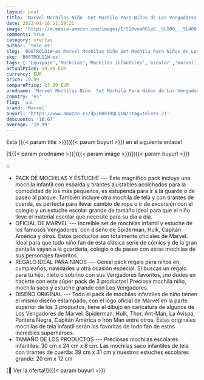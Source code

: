 ```yaml
---
layout: post
title: 'Marvel Mochilas Niño  Set Mochila Para Niños de Los Vengadores  Material Estuche Escolar Infantil  Regalos Para Niños'
date: 2022-01-16 21:59:31
image: 'https://m.media-amazon.com/images/I/518voaR61pS._SL500_._SL400_.jpg'
comments: true
category: ofertas
author: 'tole.es'
slug: 'B08TRQLQ1W-es Marvel Mochilas Niño Set Mochila Para Niños de Los...'
sku: 'B08TRQLQ1W-es'
tags: [ 'Equipaje','Mochilas','Mochilas infantiles','escolar','marvel','mochila', ]
actualPrice: 19.99 EUR
currency: EUR
price: 19.99
comparePrice: 23.99 EUR
prodname: 'Marvel Mochilas Niño  Set Mochila Para Niños de Los Vengadores  Material Estuche Escolar Infantil  Regalos Para Niños'
country: 'es'
flag: '🇪🇸'
brand: 'Marvel'
buyurl: 'https://www.amazon.es/dp/B08TRQLQ1W/?tag=tolees-21'
descuento: '16.67'
average: '19.99'
---
```


Está [{{< param title >}}]({{< param buyurl >}}) en el siguiente enlace!

[![{{< param prodname >}}]({{< param image >}})]({{< param buyurl >}})

ℹ️:

- PACK DE MOCHILAS Y ESTUCHE --- Este magnífico pack incluye una mochila infantil con espalda y tirantes ajustables acolchados para la comodidad de los más pequeños, es estupenda para ir a la guarde o de paseo al parque. También incluye otra mochila de tela y con tirantes de cuerda, es perfecta para llevar cambio de ropa o ir de excursión con el colegio y un estuche escolar grande de tamaño ideal para que el niño lleve el material escolar que necesite para su día a día.
- OFICIAL DE MARVEL --- Increíble set de mochilas infantil y estuche de los famosos Vengadores, con diseño de Spiderman, Hulk, Capitán América y otros. Estos productos son totalmente oficiales de Marvel. Ideal para que todo niño fan de esta clásica serie de cómics y de la gran pantalla vayan a la guardería, colegio o de paseo con estas mochilas de sus personajes favoritos.
- REGALO IDEAL PARA NIÑOS --- Genial pack regalo para niños en cumpleaños, navidades u otra ocasión especial. Si buscas un regalo para tu hijo, nieto o sobrino con sus Vengadores favoritos, ¡no dudes en hacerte con este súper pack de 3 productos! Preciosa mochila niño, mochila saco y estuche grande con Los Vengadores.
- DISEÑO ORIGINAL --- Todo el pack de mochilas infantiles de niño tienen el mismo diseño estampado, con el logo oficial de Marvel en la parte superior de los 3 productos, tiene el dibujo en caricatura de algunos de Los Vengadores de Marvel: Spiderman, Hulk, Thor, Ant-Man, La Avispa, Pantera Negra, Capitán América o Iron Man entre otros. Estas originales mochilas de tela infantil serán las favoritas de todo fan de estos increíbles superhéroes.
- TAMAÑO DE LOS PRODUCTOS --- Preciosas mochilas escolares infantiles: 30 cm x 24 cm x 8 cm. Las mochilas saco infantiles de tela con tirantes de cuerda: 39 cm x 31 cm y nuestros estuches escolares grande: 20 cm x 12 cm

[🛒 Ver la oferta!!]({{< param buyurl >}})
